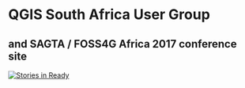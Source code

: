 # QGIS South Africa User Group

## and SAGTA / FOSS4G Africa 2017 conference site


 [![Stories in Ready](https://badge.waffle.io/kartoza/qgis.org.za.png?label=ready&title=Ready)](http://waffle.io/kartoza/qgis.org.za)
